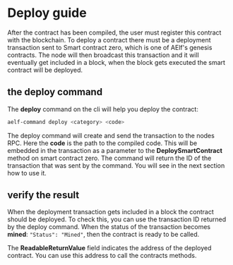 # Deploy guide

After the contract has been compiled, the user must register this contract with the blockchain. To deploy a contract there must be a deployment transaction sent to Smart contract zero, which is one of AElf's genesis contracts. The node will then broadcast this transaction and it will eventually get included in a block, when the block gets executed the smart contract will be deployed.

## the deploy command

The **deploy** command on the cli will help you deploy the contract:

```bash
aelf-command deploy <category> <code>
```

The deploy command will create and send the transaction to the nodes RPC. Here the **code** is the path to the compiled code. This will be embedded in the transaction as a parameter to the **DeploySmartContract** method on smart contract zero. The command will return the ID of the transaction that was sent by the command. You will see in the next section how to use it.

## verify the result

When the deployment transaction gets included in a block the contract should be deployed. To check this, you can use the transaction ID returned by the deploy command. When the status of the transaction becomes **mined**: `"Status": "Mined"`, then the contract is ready to be called.

The **ReadableReturnValue** field indicates the address of the deployed contract. You can use this address to call the contracts methods.

